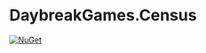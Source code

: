# DaybreakGames.Census

[![NuGet](https://img.shields.io/nuget/v/DaybreakGames.Census.svg)](https://www.nuget.org/packages/DaybreakGames.Census/)